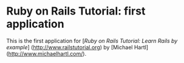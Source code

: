 # Ruby on Rails Tutorial: first application

This is the first application for
[*Ruby on Rails Tutorial: Learn Rails by example*] (http://www.railstutorial.org)
by [Michael Hartl] (http://www.michaelhartl.com/).